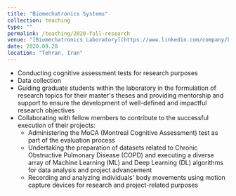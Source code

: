 ```yaml
---
title: "Biomechatronics Systems"
collection: teaching
type: ""
permalink: /teaching/2020-fall-research
venue: "[Biomechatronics Laboratory](https://www.linkedin.com/company/biomechatronics-laboratory/?lipi=urn%3Ali%3Apage%3Ad_flagship3_company_admin%3B%2BvwhNU5WT3qniuBvJ2mOkA%3D%3D), K.N. Toosi University of Technology"
date: 2020.09.20
location: "Tehran, Iran"
---
```

* Conducting cognitive assessment tests for research purposes
* Data collection
* Guiding graduate students within the laboratory in the formulation of research topics for their master's theses and providing mentorship and support to ensure the development of well-defined and impactful research objectives
* Collaborating with fellow members to contribute to the successful execution of their projects:
  * Administering the MoCA (Montreal Cognitive Assessment) test as part of the evaluation process
  * Undertaking the preparation of datasets related to Chronic Obstructive Pulmonary Disease (COPD) and executing a diverse array of Machine Learning (ML) and Deep Learning (DL) algorithms for data analysis and project advancement
  * Recording and analyzing individuals' body movements using motion capture devices for research and project-related purposes

